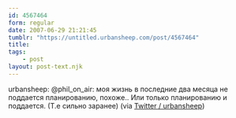 ```yaml
---
id: 4567464
form: regular
date: 2007-06-29 21:21:45
tumblr: "https://untitled.urbansheep.com/post/4567464"
title:
tags:
    - post
layout: post-text.njk
---
```


<p>urbansheep: @phil_on_air: моя жизнь в последние два месяца не поддается планированию, похоже.. Или только планированию и поддается. (Т.е сильно заранее) (via <a href="http://twitter.com/urbansheep/statuses/126601242">Twitter / urbansheep</a>)</p>

